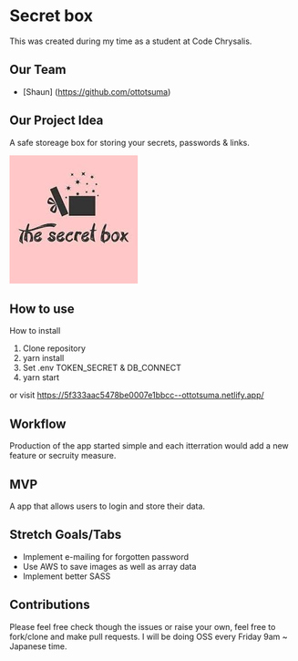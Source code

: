 # Secret box

This was created during my time as a student at Code Chrysalis.

## Our Team

- [Shaun] (https://github.com/ottotsuma)

## Our Project Idea

A safe storeage box for storing your secrets, passwords & links.

![Alt text](client/src/Group1.png?raw=true "Title")

## How to use

How to install
1. Clone repository
2. yarn install
3. Set .env TOKEN_SECRET & DB_CONNECT
4. yarn start

or visit https://5f333aac5478be0007e1bbcc--ottotsuma.netlify.app/

## Workflow

Production of the app started simple and each itterration would add a new feature or secruity measure. 

## MVP

A app that allows users to login and store their data.

## Stretch Goals/Tabs

- Implement e-mailing for forgotten password
- Use AWS to save images as well as array data
- Implement better SASS 

## Contributions

Please feel free check though the issues or raise your own, feel free to fork/clone and make pull requests. 
I will be doing OSS every Friday 9am ~ Japanese time.

